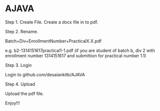 # AJAVA

Step 1. Create File.
Create a docx file in to pdf.

Step 2. Rename.

Batch+Div+EnrollmentNumber+PracticalX.X.pdf

e.g. b2-1314151617practical1-1.pdf (if you are student of batch b, div 2 with enrollment number 1314151617 and submittion for practical number 1.1)

Step 3. Login

Login to github.com/desaiankitb/AJAVA

Step 4. Upload

Upload the pdf file. 

Enjoy!!!


